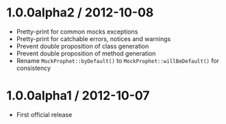1.0.0alpha2 / 2012-10-08
========================

  * Pretty-print for common mocks exceptions
  * Pretty-print for catchable errors, notices and warnings
  * Prevent double proposition of class generation
  * Prevent double proposition of method generation
  * Rename `MockProphet::byDefault()` to `MockProphet::willBeDefault()` for consistency

1.0.0alpha1 / 2012-10-07
========================

  * First official release

